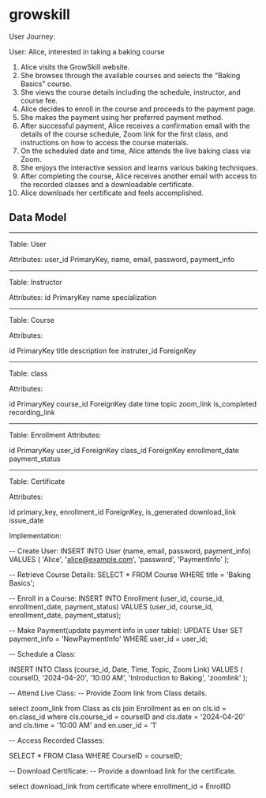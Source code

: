 # growskill

User Journey:

User: Alice, interested in taking a baking course

1. Alice visits the GrowSkill website.
2. She browses through the available courses and selects the "Baking Basics" course.
3. She views the course details including the schedule, instructor, and course fee.
4. Alice decides to enroll in the course and proceeds to the payment page.
5. She makes the payment using her preferred payment method.
6. After successful payment, Alice receives a confirmation email with the details of the course schedule, Zoom link for the first class, and instructions on how to access the course materials.
7. On the scheduled date and time, Alice attends the live baking class via Zoom.
8. She enjoys the interactive session and learns various baking techniques.
9. After completing the course, Alice receives another email with access to the recorded classes and a downloadable certificate.
10. Alice downloads her certificate and feels accomplished.

Data Model
---------------------------------------
---------------------------------------

Table: User

Attributes:
user_id PrimaryKey,
name,
email,
password,
payment_info

---------------------------------------

Table: Instructor

Attributes:
id PrimaryKey
name 
specialization

---------------------------------------

Table: Course

Attributes:

id PrimaryKey
title
description
fee
instruter_id ForeignKey

---------------------------------------

Table: class

Attributes:

id PrimaryKey
course_id ForeignKey
date
time
topic
zoom_link
is_completed
recording_link

---------------------------------------

Table: Enrollment
Attributes:

id PrimaryKey
user_id ForeignKey
class_id ForeignKey
enrollment_date
payment_status

---------------------------------------

Table: Certificate 

Attributes:

id primary_key, 
enrollment_id ForeignKey, 
is_generated 
download_link
issue_date

Implementation:

-- Create User:
INSERT INTO
    User (name, email, password, payment_info)
VALUES
    (
        'Alice',
        'alice@example.com',
        'password',
        'PaymentInfo'
    );

-- Retrieve Course Details:
SELECT
    *
FROM
    Course
WHERE
    title = 'Baking Basics';

-- Enroll in a Course:
INSERT INTO
    Enrollment (user_id, course_id, enrollment_date, payment_status)
VALUES
    (user_id, course_id, enrollment_date, payment_status);


-- Make Payment(update payment info in user table):
UPDATE
    User
SET
    payment_info = 'NewPaymentInfo'
WHERE
    user_id = user_id;

-- Schedule a Class:

INSERT INTO
    Class (course_id, Date, Time, Topic, Zoom Link)
VALUES
    (
        courseID,
        '2024-04-20',
        '10:00 AM',
        'Introduction to Baking',
        'zoomlink'
    );

-- Attend Live Class: 
-- Provide Zoom link from Class details.

select
    zoom_link
from
    Class  as cls join
    Enrollment  as en 
    on cls.id = en.class_id
where
    cls.course_id = courseID
    and cls.date = '2024-04-20'
    and cls.time = '10:00 AM'
    and en.user_id = '1'

-- Access Recorded Classes:

SELECT
    *
FROM
    Class
WHERE
    CourseID = courseID;

-- Download Certificate: 
-- Provide a download link for the certificate.

select
    download_link
from
    certificate
where
    enrollment_id = EnrollID
